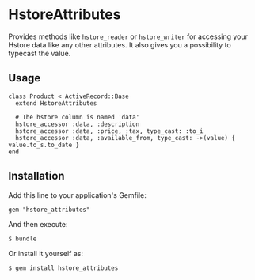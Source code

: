# HstoreAttributes

Provides methods like `hstore_reader` or `hstore_writer` for accessing
your Hstore data like any other attributes. It also gives you a
possibility to typecast the value.

## Usage

    class Product < ActiveRecord::Base
      extend HstoreAttributes

      # The hstore column is named 'data'
      hstore_accessor :data, :description
      hstore_accessor :data, :price, :tax, type_cast: :to_i
      hstore_accessor :data, :available_from, type_cast: ->(value) { value.to_s.to_date }
    end

## Installation

Add this line to your application's Gemfile:

    gem "hstore_attributes"

And then execute:

    $ bundle

Or install it yourself as:

    $ gem install hstore_attributes

